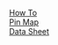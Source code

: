 [How To](https://docs.arduino.cc/hardware/nano-rp2040-connect)
<br/>
[Pin Map](https://content.arduino.cc/assets/Pinout_NanoRP2040_latest%20%281%29.png)
<br/>
[Data Sheet](https://content.arduino.cc/assets/ABX00053-datasheet.pdf)
